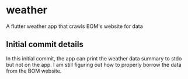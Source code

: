 # weather

A flutter weather app that crawls BOM's website for data

## Initial commit details

In this initial commit, the app can print the weather data summary to stdo but not on the app. I am still figuring out how to properly borrow the data from the BOM website. 
